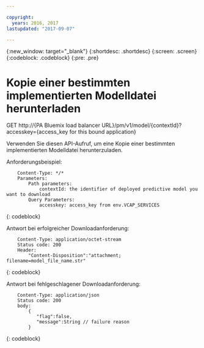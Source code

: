 ```yaml
---

copyright:
  years: 2016, 2017
lastupdated: "2017-09-07"

---
```


{:new_window: target="_blank"}
{:shortdesc: .shortdesc}
{:screen: .screen}
{:codeblock: .codeblock}
{:pre: .pre}

# Kopie einer bestimmten implementierten Modelldatei herunterladen


GET http://{PA Bluemix load balancer
URL}/pm/v1/model/{contextId}?accesskey={access_key for this bound
application}

Verwenden Sie diesen API-Aufruf, um eine Kopie einer bestimmten implementierten Modelldatei herunterzuladen.

Anforderungsbeispiel:

```
    Content-Type: */*
    Parameters:
        Path parameters:
            contextId: the identifier of deployed predictive model you want to download
        Query Parameters:
            accesskey: access_key from env.VCAP_SERVICES
```
{: codeblock}

Antwort bei erfolgreicher Downloadanforderung:

```
    Content-Type: application/octet-stream
    Status code: 200
    Header:
        "Content-Disposition":"attachment; filename=model_file_name.str"
```
{: codeblock}

Antwort bei fehlgeschlagener Downloadanforderung:

```
    Content-Type: application/json
    Status code: 200
    body:
        {
           "flag":false,
           "message":String // failure reason
        }
```
{: codeblock}
